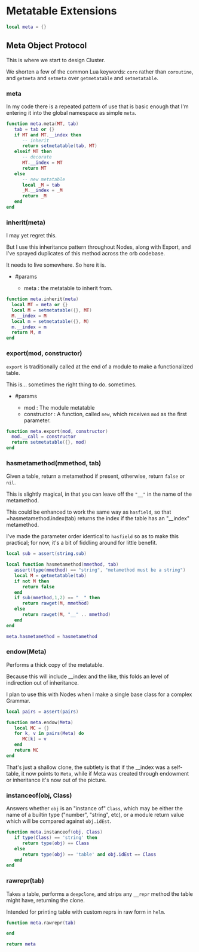 # Metatable Extensions


```lua
local meta = {}
```


## Meta Object Protocol

This is where we start to design Cluster\.

We shorten a few of the common Lua keywords: `coro` rather than `coroutine`,
and `getmeta` and `setmeta` over `getmetatable` and `setmetatable`\.

### meta

In my code there is a repeated pattern of use that is basic enough that I'm
entering it into the global namespace as simple `meta`\.

```lua
function meta.meta(MT, tab)
   tab = tab or {}
   if MT and MT.__index then
      -- inherit
      return setmetatable(tab, MT)
   elseif MT then
      -- decorate
      MT.__index = MT
      return MT
   else
      -- new metatable
      local _M = tab
      _M.__index = _M
      return _M
   end
end
```


### inherit\(meta\)

I may yet regret this\.

But I use this inheritance pattern throughout Nodes, along with Export,
and I've sprayed duplicates of this method across the orb codebase\.

It needs to live somewhere\. So here it is\.


- \#params

  - meta : the metatable to inherit from\.



```lua
function meta.inherit(meta)
  local MT = meta or {}
  local M = setmetatable({}, MT)
  M.__index = M
  local m = setmetatable({}, M)
  m.__index = m
  return M, m
end
```


### export\(mod, constructor\)

`export` is traditionally called at the end of a module to make a
functionalized table\.

This is\.\.\. sometimes the right thing to do\. sometimes\.


- \#params

  - mod :  The module metatable
  - constructor :  A function, called `new`, which receives `mod` as the
      first parameter\.

```lua
function meta.export(mod, constructor)
  mod.__call = constructor
  return setmetatable({}, mod)
end
```


### hasmetamethod\(mmethod, tab\)

Given a table, return a metamethod if present, otherwise, return `false` or
`nil`\.

This is slightly magical, in that you can leave off the `"__"` in the name
of the metamethod\.

This could be enhanced to work the same way as `hasfield`, so that
=hasmetamethod\.index\(tab\) returns the index if the table has an "\_\_index"
metamethod\.

I've made the parameter order identical to `hasfield` so as to make this
practical; for now, it's a bit of fiddling around for little benefit\.

```lua
local sub = assert(string.sub)

local function hasmetamethod(mmethod, tab)
   assert(type(mmethod) == "string", "metamethod must be a string")
   local M = getmetatable(tab)
   if not M then
      return false
   end
   if sub(mmethod,1,2) == "__" then
      return rawget(M, mmethod)
   else
      return rawget(M, "__" .. mmethod)
   end
end

meta.hasmetamethod = hasmetamethod
```

### endow\(Meta\)

Performs a thick copy of the metatable\.

Because this will include \_\_index and the like, this folds an level of
indirection out of inheritance\.

I plan to use this with Nodes when I make a single base class for a complex
Grammar\.

```lua
local pairs = assert(pairs)

function meta.endow(Meta)
   local MC = {}
   for k, v in pairs(Meta) do
      MC[k] = v
   end
   return MC
end
```

That's just a shallow clone, the subtlety is that if the \_\_index was a
self\-table, it now points to `Meta`, while if Meta was created through
endowment or inheritance it's now out of the picture\.


### instanceof\(obj, Class\)

Answers whether `obj` is an "instance of" `Class`, which may be either the
name of a builtin type \("number", "string", etc\), or a module return value
which will be compared against `obj.idEst`\.

```lua
function meta.instanceof(obj, Class)
   if type(Class) == 'string' then
      return type(obj) == Class
   else
      return type(obj) == 'table' and obj.idEst == Class
   end
end
```


### rawrepr\(tab\)

  Takes a table, performs a `deepclone`, and strips any `__repr` method the
table might have, returning the clone\.

Intended for printing table with custom reprs in raw form in `helm`\.

```lua
function meta.rawrepr(tab)

end
```

```lua
return meta
```

